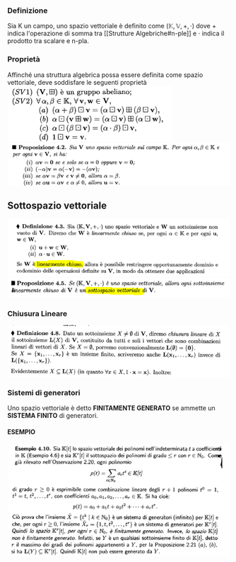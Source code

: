 ### Definizione
Sia K un campo, uno spazio vettoriale è definito come $(\mathbb K,\mathbb V, +, \cdot)$
dove + indica l'operazione di somma tra [[Strutture Algebriche#n-ple]] e $\cdot$ indica il prodotto tra scalare e n-pla.

### Proprietà
Affinché una struttura algebrica possa essere definita come spazio vettoriale, deve soddisfare le seguenti proprietà
![placeholder](./imgs/Pasted_image_20231010151106.png)
![placeholder](./imgs/Pasted_image_20231010151205.png)

## Sottospazio vettoriale
![placeholder](./imgs/Pasted_image_20231010151303.png)
![placeholder](./imgs/Pasted_image_20231010151321.png)

### Chiusura Lineare
![placeholder](./imgs/Pasted_image_20231010151503.png)

### Sistemi di generatori
Uno spazio vettoriale è detto **FINITAMENTE GENERATO** se ammette un **SISTEMA FINITO** di generatori.
#### ESEMPIO
![placeholder](./imgs/Pasted_image_20231010151802.png)
